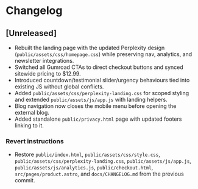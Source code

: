 # Changelog

## [Unreleased]
- Rebuilt the landing page with the updated Perplexity design (`public/assets/css/homepage.css`) while preserving nav, analytics, and newsletter integrations.
- Switched all Gumroad CTAs to direct checkout buttons and synced sitewide pricing to $12.99.
- Introduced countdown/testimonial slider/urgency behaviours tied into existing JS without global conflicts.
- Added `public/assets/css/perplexity-landing.css` for scoped styling and extended `public/assets/js/app.js` with landing helpers.
- Blog navigation now closes the mobile menu before opening the external blog.
- Added standalone `public/privacy.html` page with updated footers linking to it.

### Revert instructions
- Restore `public/index.html`, `public/assets/css/style.css`, `public/assets/css/perplexity-landing.css`, `public/assets/js/app.js`, `public/assets/js/analytics.js`, `public/checkout.html`, `src/pages/product.astro`, and `docs/CHANGELOG.md` from the previous commit.
